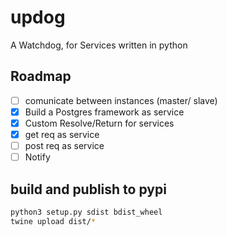 # updog
A Watchdog, for Services written in python

## Roadmap
- [ ] comunicate between instances (master/ slave)
- [X] Build a Postgres framework as service
- [X] Custom Resolve/Return for services
- [X] get req as service
- [ ] post req as service
- [ ] Notify

## build and publish to pypi
```bash
python3 setup.py sdist bdist_wheel
twine upload dist/*
```
